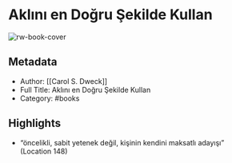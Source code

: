 # Aklını en Doğru Şekilde Kullan

![rw-book-cover](https://readwise-assets.s3.amazonaws.com/static/images/default-book-icon-5.25188386e520.png)

## Metadata
- Author: [[Carol S. Dweck]]
- Full Title: Aklını en Doğru Şekilde Kullan
- Category: #books

## Highlights
- “öncelikli, sabit yetenek değil, kişinin kendini maksatlı adayışı” (Location 148)
